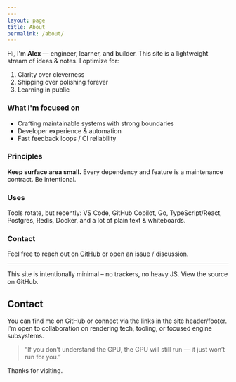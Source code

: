 ```yaml
---
---
layout: page
title: About
permalink: /about/
---
```


Hi, I'm **Alex** — engineer, learner, and builder. This site is a lightweight stream of ideas & notes. I optimize for:

1. Clarity over cleverness
2. Shipping over polishing forever
3. Learning in public

### What I'm focused on

- Crafting maintainable systems with strong boundaries
- Developer experience & automation
- Fast feedback loops / CI reliability

### Principles

<div class="callout">
<strong>Keep surface area small.</strong> Every dependency and feature is a maintenance contract. Be intentional.
</div>

### Uses

Tools rotate, but recently: VS Code, GitHub Copilot, Go, TypeScript/React, Postgres, Redis, Docker, and a lot of plain text & whiteboards.

### Contact

Feel free to reach out on <a href="https://github.com/AlexMollard">GitHub</a> or open an issue / discussion.

---

This site is intentionally minimal – no trackers, no heavy JS. View the source on GitHub.

## Contact

You can find me on GitHub or connect via the links in the site header/footer. I'm open to collaboration on rendering tech, tooling, or focused engine subsystems.

> “If you don’t understand the GPU, the GPU will still run — it just won’t run for you.”

Thanks for visiting.
